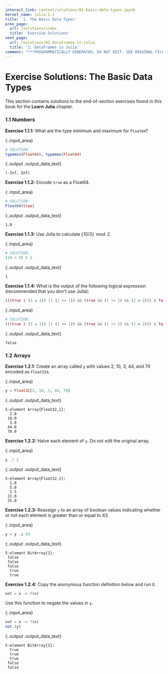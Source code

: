 ```yaml
---
interact_link: content/solutions/01-basic-data-types.ipynb
kernel_name: julia-1.1
title: '1. The Basic Data Types'
prev_page:
  url: /solutions/index
  title: 'Exercise Solutions'
next_page:
  url: /solutions/02-dataframes-in-julia
  title: '2. DataFrames in Julia'
comment: "***PROGRAMMATICALLY GENERATED, DO NOT EDIT. SEE ORIGINAL FILES IN /content***"
---
```


# Exercise Solutions: The Basic Data Types

This section contains solutions to the end-of-section exercises found in this book for the **Learn Julia** chapter.

<div id="s01"></div>

### 1.1 Numbers

**Exercise 1.1.1:** What are the type minimum and maximum for `Float64`?



{:.input_area}
```julia
# SOLUTION:
typemin(Float64), typemax(Float64)
```





{:.output .output_data_text}
```
(-Inf, Inf)
```



**Exercise 1.1.2:** Encode `true` as a Float64.



{:.input_area}
```julia
# SOLUTION:
Float64(true)
```





{:.output .output_data_text}
```
1.0
```



**Exercise 1.1.3:** Use Julia to calculate $\lfloor 10/3 \rfloor \mod 2$.



{:.input_area}
```julia
# SOLUTION:
(10 ÷ 3) % 2
```





{:.output .output_data_text}
```
1
```



**Exercise 1.1.4:** What is the output of the following logical expression (recommended that you don't use Julia):

```julia
(((true ⊻ (1 ≥ 2)) || (1 >= 1)) && (true && (1 != 2) && (2 ≠ 2))) ⊻ false
```



{:.input_area}
```julia
# SOLUTION:
(((true ⊻ (1 ≥ 2)) || (1 >= 1)) && (true && (1 != 2) && (2 ≠ 2))) ⊻ false
```





{:.output .output_data_text}
```
false
```



### 1.2 Arrays

**Exercise 1.2.1:** Create an array called `y` with values 2, 10, 3, 44, and 70 encoded as `Float32`s.



{:.input_area}
```julia
y = Float32[2, 10, 3, 44, 70]
```





{:.output .output_data_text}
```
5-element Array{Float32,1}:
  2.0
 10.0
  3.0
 44.0
 70.0
```



**Exercise 1.2.2:** Halve each element of `y`. Do not edit the original array.



{:.input_area}
```julia
y ./ 2
```





{:.output .output_data_text}
```
5-element Array{Float32,1}:
  1.0
  5.0
  1.5
 22.0
 35.0
```



**Exercise 1.2.3:** Reassign `y` to an array of boolean values indicating whether or not each element is greater than or equal to 43.



{:.input_area}
```julia
y = y .≥ 43
```





{:.output .output_data_text}
```
5-element BitArray{1}:
 false
 false
 false
  true
  true
```



**Exercise 1.2.4:** Copy the anonymous function definition below and run it.

```julia
not = x -> !(x)
```

Use this function to negate the values in `y`.



{:.input_area}
```julia
not = x -> !(x)
not.(y)
```





{:.output .output_data_text}
```
5-element BitArray{1}:
  true
  true
  true
 false
 false
```



